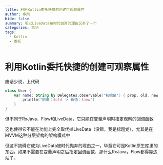 ```yaml
---
title: 利用Kotlin委托快捷的创建可观察属性
author: 寒雨
hide: false
summary: 所以LiveData被时代抛弃的理由又多了一个
categories: 笔记
tags:
  - Kotlin
  - 委托
---
```


# 利用Kotlin委托快捷的创建可观察属性

废话少说，上代码

~~~kotlin
class User {
    var name: String by Delegates.observable("初始值") { prop, old, new ->
        println("旧值：$old -> 新值：$new")
    }
}
~~~

但不同于RxJava，Flow和LiveData，它只能在变量声明时指定观察的回调函数

这也使得它不能在功能上完全取代掉LiveData（没错，我是标题党），尤其是在MVVM这种分层架构的架构模式中

但这不妨碍它成为LiveData被时代抛弃的理由之一，毕竟它可是Kotlin原生库里的东西。如果不需要在变量声明之后指定回调函数，那什么RxJava，Flow都得靠边站了。
